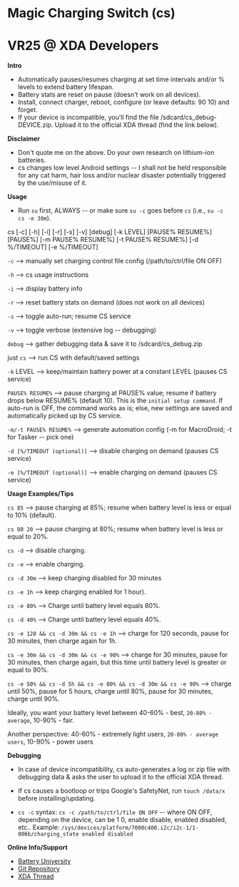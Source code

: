 # Magic Charging Switch (cs)
# VR25 @ XDA Developers


**Intro**
- Automatically pauses/resumes charging at set time intervals and/or % levels to extend battery lifespan.
- Battery stats are reset on pause (doesn't work on all devices).
- Install, connect charger, reboot, configure (or leave defaults: 90 10) and forget.
- If your device is incompatible, you'll find the file /sdcard/cs_debug-DEVICE.zip. Upload it to the official XDA thread (find the link below).


**Disclaimer**
- Don't quote me on the above. Do your own research on lithium-ion batteries.
- cs changes low level Android settings -- I shall not be held responsible for any cat harm, hair loss and/or nuclear disaster potentially triggered by the use/misuse of it.


**Usage**

- Run `su` first, ALWAYS -- or make sure `su -c` goes before `cs` (i.e., `su -c cs -e 30m`).

cs [-c] [-h] [-i] [-r] [-s] [-v] [debug] [-k LEVEL] [PAUSE% RESUME%] [PAUSE%] [-m PAUSE% RESUME%] [-t PAUSE% RESUME%] [-d %/TIMEOUT] [-e %/TIMEOUT]

`-c` --> manually set charging control file config (/path/to/ctrl/file ON OFF)

`-h` --> cs usage instructions

`-i` --> display battery info

`-r` --> reset battery stats on demand (does not work on all devices)

`-s` --> toggle auto-run; resume CS service

`-v` --> toggle verbose (extensive log -- debugging)

`debug` --> gather debugging data & save it to /sdcard/cs_debug.zip

just `cs` --> run CS with default/saved settings

`-k` LEVEL --> keep/maintain battery power at a constant LEVEL (pauses CS service)

`PAUSE% RESUME%` --> pause charging at PAUSE% value; resume if battery drops below RESUME% (default 10). This is the `initial setup command`. If auto-run is OFF, the command works as is; else, new settings are saved and automatically picked up by CS service.

`-m/-t PAUSE% RESUME%` --> generate automation config (-m for MacroDroid; -t for Tasker -- pick one)

`-d [%/TIMEOUT (optional)]` --> disable charging on demand (pauses CS service)

`-e [%/TIMEOUT (optional)]` --> enable charging on demand (pauses CS service)


**Usage Examples/Tips**

`cs 85` --> pause charging at 85%; resume when battery level is less or equal to 10% (default).

`cs 80 20` --> pause charging at 80%; resume when battery level is less or equal to 20%.

`cs -d` --> disable charging.

`cs -e` --> enable charging.

`cs -d 30m` --> keep charging disabled for 30 minutes

`cs -e 1h` --> keep charging enabled for 1 hour).

`cs -e 80%` --> Charge until battery level equals 80%.

`cs -d 40%` --> Charge until battery level equals 40%.

`cs -e 120 && cs -d 30m && cs -e 1h` --> charge for 120 seconds, pause for 30 minutes, then charge again for 1h.

`cs -e 30m && cs -d 30m && cs -e 90%` --> charge for 30 minutes, pause for 30 minutes, then charge again, but this time until battery level is greater or equal to 90%.

`cs -e 50% && cs -d 5h && cs -e 80% && cs -d 30m && cs -e 90%` --> charge until 50%, pause for 5 hours, charge until 80%, pause for 30 minutes, charge until 90%.

Ideally, you want your battery level between 40-60% - best, `20-80% - average`, 10-90% - fair.

Another perspective: 40-60% - extremely light users, `20-80% - average users`, 10-90% - power users


**Debugging**

- In case of device incompatibility, cs auto-generates a log or zip file with debugging data & asks the user to upload it to the official XDA thread.

- If cs causes a bootloop or trips Google's SafetyNet, run `touch /data/x` before installing/updating.

- `cs -c` syntax: `cs -c /path/to/ctrl/file ON OFF` -- where ON OFF, depending on the device, can be 1 0, enable disable, enabled disabled, etc.. Example: `/sys/devices/platform/7000c400.i2c/i2c-1/1-006b/charging_state enabled disabled`


**Online Info/Support**
- [Battery University](http://batteryuniversity.com/learn/article/how_to_prolong_lithium_based_batteries)
- [Git Repository](https://github.com/Magisk-Modules-Repo/Magic-Charging-Switch)
- [XDA Thread](https://forum.xda-developers.com/apps/magisk/module-magic-charging-switch-cs-v2017-9-t3668427)
